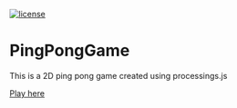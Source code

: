 [![license](https://img.shields.io/github/license/mashape/apistatus.svg?style=plastic)]()

# PingPongGame
This is a 2D ping pong game created using processings.js 

[Play here](https://thunderbo1t.github.io/PingPongGame/play.html)